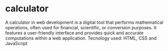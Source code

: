 # calculator
A calculator in web development is a digital tool that performs mathematical operations, often used for financial, scientific, or conversion purposes. It features a user-friendly interface and provides quick and accurate computations within a web application. Tecnology used: HTML, CSS and JavaScript
